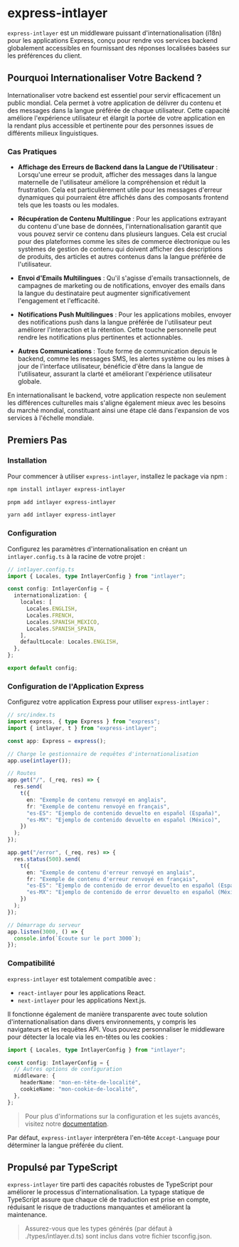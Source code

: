 # express-intlayer

`express-intlayer` est un middleware puissant d'internationalisation (i18n) pour les applications Express, conçu pour rendre vos services backend globalement accessibles en fournissant des réponses localisées basées sur les préférences du client.

## Pourquoi Internationaliser Votre Backend ?

Internationaliser votre backend est essentiel pour servir efficacement un public mondial. Cela permet à votre application de délivrer du contenu et des messages dans la langue préférée de chaque utilisateur. Cette capacité améliore l'expérience utilisateur et élargit la portée de votre application en la rendant plus accessible et pertinente pour des personnes issues de différents milieux linguistiques.

### Cas Pratiques

- **Affichage des Erreurs de Backend dans la Langue de l'Utilisateur** : Lorsqu'une erreur se produit, afficher des messages dans la langue maternelle de l'utilisateur améliore la compréhension et réduit la frustration. Cela est particulièrement utile pour les messages d'erreur dynamiques qui pourraient être affichés dans des composants frontend tels que les toasts ou les modales.

- **Récupération de Contenu Multilingue** : Pour les applications extrayant du contenu d'une base de données, l'internationalisation garantit que vous pouvez servir ce contenu dans plusieurs langues. Cela est crucial pour des plateformes comme les sites de commerce électronique ou les systèmes de gestion de contenu qui doivent afficher des descriptions de produits, des articles et autres contenus dans la langue préférée de l'utilisateur.

- **Envoi d'Emails Multilingues** : Qu'il s'agisse d'emails transactionnels, de campagnes de marketing ou de notifications, envoyer des emails dans la langue du destinataire peut augmenter significativement l'engagement et l'efficacité.

- **Notifications Push Multilingues** : Pour les applications mobiles, envoyer des notifications push dans la langue préférée de l'utilisateur peut améliorer l'interaction et la rétention. Cette touche personnelle peut rendre les notifications plus pertinentes et actionnables.

- **Autres Communications** : Toute forme de communication depuis le backend, comme les messages SMS, les alertes système ou les mises à jour de l'interface utilisateur, bénéficie d'être dans la langue de l'utilisateur, assurant la clarté et améliorant l'expérience utilisateur globale.

En internationalisant le backend, votre application respecte non seulement les différences culturelles mais s'aligne également mieux avec les besoins du marché mondial, constituant ainsi une étape clé dans l'expansion de vos services à l'échelle mondiale.

## Premiers Pas

### Installation

Pour commencer à utiliser `express-intlayer`, installez le package via npm :

```bash
npm install intlayer express-intlayer
```

```bash
pnpm add intlayer express-intlayer
```

```bash
yarn add intlayer express-intlayer
```

### Configuration

Configurez les paramètres d'internationalisation en créant un `intlayer.config.ts` à la racine de votre projet :

```typescript
// intlayer.config.ts
import { Locales, type IntlayerConfig } from "intlayer";

const config: IntlayerConfig = {
  internationalization: {
    locales: [
      Locales.ENGLISH,
      Locales.FRENCH,
      Locales.SPANISH_MEXICO,
      Locales.SPANISH_SPAIN,
    ],
    defaultLocale: Locales.ENGLISH,
  },
};

export default config;
```

### Configuration de l'Application Express

Configurez votre application Express pour utiliser `express-intlayer` :

```typescript
// src/index.ts
import express, { type Express } from "express";
import { intlayer, t } from "express-intlayer";

const app: Express = express();

// Charge le gestionnaire de requêtes d'internationalisation
app.use(intlayer());

// Routes
app.get("/", (_req, res) => {
  res.send(
    t({
      en: "Exemple de contenu renvoyé en anglais",
      fr: "Exemple de contenu renvoyé en français",
      "es-ES": "Ejemplo de contenido devuelto en español (España)",
      "es-MX": "Ejemplo de contenido devuelto en español (México)",
    })
  );
});

app.get("/error", (_req, res) => {
  res.status(500).send(
    t({
      en: "Exemple de contenu d'erreur renvoyé en anglais",
      fr: "Exemple de contenu d'erreur renvoyé en français",
      "es-ES": "Ejemplo de contenido de error devuelto en español (España)",
      "es-MX": "Ejemplo de contenido de error devuelto en español (México)",
    })
  );
});

// Démarrage du serveur
app.listen(3000, () => {
  console.info(`Écoute sur le port 3000`);
});
```

### Compatibilité

`express-intlayer` est totalement compatible avec :

- `react-intlayer` pour les applications React.
- `next-intlayer` pour les applications Next.js.

Il fonctionne également de manière transparente avec toute solution d'internationalisation dans divers environnements, y compris les navigateurs et les requêtes API. Vous pouvez personnaliser le middleware pour détecter la locale via les en-têtes ou les cookies :

```typescript
import { Locales, type IntlayerConfig } from "intlayer";

const config: IntlayerConfig = {
  // Autres options de configuration
  middleware: {
    headerName: "mon-en-tête-de-localité",
    cookieName: "mon-cookie-de-localité",
  },
};
```

> Pour plus d'informations sur la configuration et les sujets avancés, visitez notre [documentation](https://intlayer.org/doc/concept/configuration).

Par défaut, `express-intlayer` interprétera l'en-tête `Accept-Language` pour déterminer la langue préférée du client.

## Propulsé par TypeScript

`express-intlayer` tire parti des capacités robustes de TypeScript pour améliorer le processus d'internationalisation. La typage statique de TypeScript assure que chaque clé de traduction est prise en compte, réduisant le risque de traductions manquantes et améliorant la maintenance.

> Assurez-vous que les types générés (par défaut à ./types/intlayer.d.ts) sont inclus dans votre fichier tsconfig.json.
